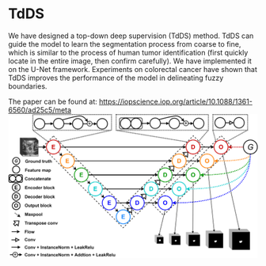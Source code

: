# TdDS
We have designed a top-down deep supervision (TdDS) method. TdDS can guide the model to learn the segmentation process from coarse to fine, which is similar to the process of human tumor identification (first quickly locate in the entire image, then confirm carefully). We have implemented it on the U-Net framework. Experiments on colorectal cancer have shown that TdDS improves the performance of the model in delineating fuzzy boundaries. 

The paper can be found at: https://iopscience.iop.org/article/10.1088/1361-6560/ad25c5/meta
![](https://github.com/odindis/TdDS/blob/main/model.png)


